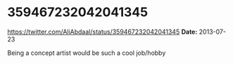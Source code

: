 # 359467232042041345
https://twitter.com/AliAbdaal/status/359467232042041345
**Date:** 2013-07-23

Being a concept artist would be such a cool job/hobby
